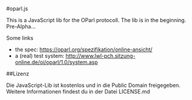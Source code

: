 #oparl.js

This is a JavaScript lib for the OParl protocoll. The lib is in the beginning. Pre-Alpha...

Some links
- the spec: https://oparl.org/spezifikation/online-ansicht/
- a (real) test system: http://www.lwl-pch.sitzung-online.de/oi/oparl/1.0/system.asp

##Lizenz

Die JavaScript-Lib ist kostenlos und in die Public Domain freigegeben. Weitere Informationen findest du in der Datei LICENSE.md

